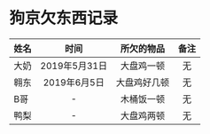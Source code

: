 狗京欠东西记录
=======
姓名|时间|所欠的物品|备注
:--|:--:|:--:|:--:
大奶|2019年5月31日|大盘鸡一顿|无
翱东|2019年6月5日|大盘鸡好几顿|无
B哥|-|木桶饭一顿|无
鸭梨|-|大盘鸡两顿|无
